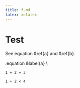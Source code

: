 ```yaml
---
title: f.md
latex: xelatex
---
```


# Test

See equation &ref{a} and &ref{b}.

.equation
&label{a}
\\
```
1 + 2 = 3
```
```
1 + 2 < 4
```


